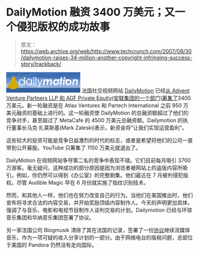 # DailyMotion 融资 3400 万美元；又一个侵犯版权的成功故事

> 原文：<https://web.archive.org/web/http://www.techcrunch.com/2007/08/30/dailymotion-raises-34-million-another-copyright-infringing-success-story/trackback/>

[![dailymotionlogo1.png](img/2e628e419a0e498889a5cc8c833430e2.png)](https://web.archive.org/web/20100901094222/http://dailymotion.com/) 法国社交视频网站 [DailyMotion](https://web.archive.org/web/20100901094222/http://www.crunchbase.com/company/dailymotion) 已经[从 Advent Venture Partners LLP 和 AGF Private Equity(安联集团的一个部门)筹集了](https://web.archive.org/web/20100901094222/http://online.wsj.com/article/SB118850563739013804.html?mod=rss_whats_news_technology&apl=y)3400 万美元。新一轮融资是在 Atlas Ventures 和 Partech International 之前 950 万美元融资的基础上进行的。这一轮融资使 DailyMotion 的总融资额超过了他们的竞争对手，甚至超过了 MetaCafe 的 4500 万美元总融资额。Dailymotion 的执行董事长马克·扎莱斯基(Mark Zaleski)表示，新资金将“让我们实现运营盈利”。

这些较大的投资可能是竞争日益激烈的时代的标志，或者是希望将他们的公司一直带到公开募股。YouTube 只筹集了 1150 万美元就退出了。

DailyMotion 在视频网站争夺第二名的竞争中表现不错。它们目前每月吸引 3700 万游客。毫无疑问，这种成功的部分原因是因为浏览者被网站上的盗版内容所吸引。例如，你仍然可以得到《办公室》的完整剧集。他们最近在 7 月被判侵犯版权。尽管 Audible Magic 早在 6 月份就实施了指纹识别技术。

然而，和其他人一样，他们也在努力改变自己的行为。当他们在美国推出时，他们宣布将寻求合法的内容交易，并开始奖励顶级内容制作人。今天的声明更加具体，强调了与音乐、电影和电视节目制作人谈判交易的计划。Dailymotion 已经与环球音乐集团和华纳音乐集团签署了协议。

另一家法国公司 Blogmusik 清除了其在法国的记录，签署了一份[协议](https://web.archive.org/web/20100901094222/http://www.techcrunch.com/2007/08/21/blogmusik-comes-back-with-a-legal-free-music-on-demand-service/)继续流媒体音乐，作为一项可疑的收入分享计划的一部分。由于网络电台的版税问题，总部位于美国的 Pandora 仍然没有走向国际。
